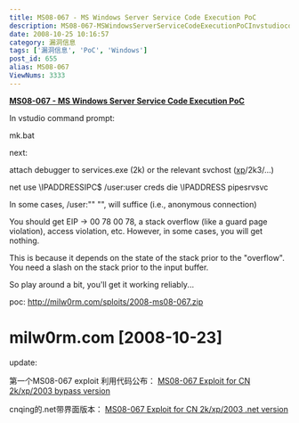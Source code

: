 ```yaml
---
title: MS08-067 - MS Windows Server Service Code Execution PoC
description: MS08-067-MSWindowsServerServiceCodeExecutionPoCInvstudiocommandprompt:mk.batnext:attachdebuggertoservices.exe(2k)ortherelevantsvchost(xp/2k3/...)......
date: 2008-10-25 10:16:57
category: 漏洞信息
tags: ['漏洞信息', 'PoC', 'Windows']
post_id: 655
alias: MS08-067
ViewNums: 3333
---
```


[**MS08-067 - MS Windows Server Service Code Execution PoC**](/blog/ms08-067)

In vstudio command prompt:

mk.bat

next:

attach debugger to services.exe (2k) or the relevant svchost ([xp](/blog/deepin-ghost-xp-sp3-v90-iso)/2k3/...)

net use \IPADDRESSIPC$ /user:user creds
die \IPADDRESS pipesrvsvc

In some cases, /user:"" "", will suffice (i.e., anonymous connection)

You should get EIP -> 00 78 00 78, a stack overflow (like a guard page
violation), access violation, etc. However, in some cases, you will get
nothing.

This is because it depends on the state of the stack prior to the "overflow".
You need a slash on the stack prior to the input buffer.

So play around a bit, you'll get it working reliably...

poc:
http://milw0rm.com/sploits/2008-ms08-067.zip

# milw0rm.com [2008-10-23]

update:

第一个MS08-067 exploit 利用代码公布：
[MS08-067 Exploit for CN 2k/xp/2003 bypass version](/blog/ms08-067-exploit-for-cn-2k-xp-2003-bypass-version "MS08-067 Exploit for CN 2k/xp/2003 bypass version")

cnqing的.net带界面版本：
[MS08-067 Exploit for CN 2k/xp/2003 .net version](/blog/ms08-067-exploit-for-cn-2k-xp-2003-net-version "MS08-067 Exploit for CN 2k/xp/2003 .net version")


